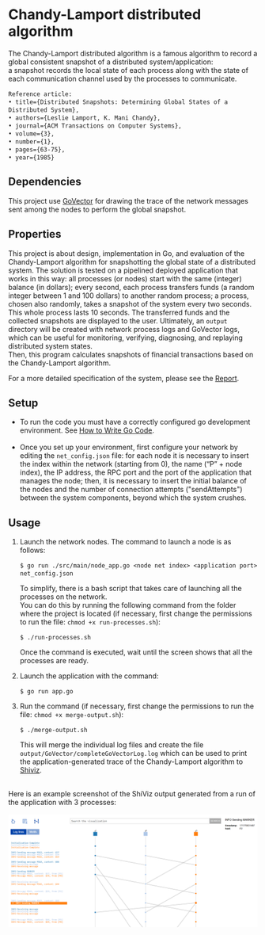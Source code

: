 # Chandy-Lamport distributed algorithm
The Chandy-Lamport distributed algorithm is a famous algorithm to record a global consistent snapshot of a distributed system/application:<br>
a snapshot records the local state of each process along with the state of each communication channel used by the processes to communicate.

```@article{ChandyLamportDistributedAlgorithm,
Reference article:
• title={Distributed Snapshots: Determining Global States of a Distributed System},
• authors={Leslie Lamport, K. Mani Chandy},
• journal={ACM Transactions on Computer Systems},
• volume={3},
• number={1},
• pages={63-75},
• year={1985}
```


## Dependencies
This project use [GoVector](https://github.com/DistributedClocks/GoVector) for drawing the trace of the network messages sent 
among the nodes to perform the global snapshot.


## Properties
This project is about design, implementation in Go, and evaluation of the Chandy-Lamport algorithm for snapshotting the global state of a distributed system.
The solution is tested on a pipelined deployed application that works in this way: all processes (or nodes) start with the same (integer) balance (in dollars); every second, each process transfers funds (a random integer between 1 and 100 dollars) to another random process; a process, chosen also randomly, takes a snapshot of the system every two seconds. This whole process lasts 10 seconds. The transferred funds and the collected snapshots are displayed to the user. Ultimately, an `output` directory will be created with network process logs and GoVector logs, which can be useful for monitoring, verifying, diagnosing, and replaying distributed system states.<br>
Then, this program calculates snapshots of financial transactions based on the Chandy-Lamport algorithm.

For a more detailed specification of the system, please see the [Report](https://github.com/MatteoBasili/chandy-lamport-project/blob/master/Report.pdf).


## Setup
* To run the code you must have a correctly configured go development
environment. See [How to Write Go
Code](https://golang.org/doc/code.html).
<br><br>
* Once you set up your environment, first configure your network by editing the `net_config.json` file: for each node it is necessary to insert the index within the network (starting from 0), the name (“P” + node index), the IP address, the RPC port and the port of the application that manages the node; then, it is necessary to insert the initial balance of the nodes and the number of connection attempts  ("sendAttempts") between the system components, beyond which the system crushes.

## Usage
1) Launch the network nodes. The command to launch a node is as follows:
   
   ```
   $ go run ./src/main/node_app.go <node net index> <application port> net_config.json
   ```
   To simplify, there is a bash script that takes care of launching all the processes on the network.<br>
   You can do this by running the following command from the folder where the project is located (if necessary, first change the permissions to run the file: `chmod +x run-processes.sh`):

   ```
   $ ./run-processes.sh
   ```
   Once the command is executed, wait until the screen shows that all the processes are ready.
3) Launch the application with the command:

   ```
   $ go run app.go
   ```
4) Run the command (if necessary, first change the permissions to run the file: `chmod +x merge-output.sh`):

   ```
   $ ./merge-output.sh
   ```
   This will merge the individual log files and create the file `output/GoVector/completeGoVectorLog.log` which can be used to print the application-generated trace of the Chandy-Lamport algorithm to [Shiviz](https://bestchai.bitbucket.io/shiviz/).
<br>
Here is an example screenshot of the ShiViz output generated from a run of the application with 3 processes:
<br><br>
<img src='./.images/shiviz-screen.png'>
<br>

